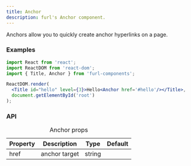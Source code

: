 ```yaml
---
title: Anchor
description: furl's Anchor component.
---
```


Anchors allow you to quickly create anchor hyperlinks on a page.

### Examples

<anchorexamples></anchorexamples>

```jsx
import React from 'react';
import ReactDOM from 'react-dom';
import { Title, Anchor } from 'furl-components';

ReactDOM.render(
  <Title id="hello" level={3}>Hello<Anchor href='#hello'/></Title>, 
  document.getElementById('root')
);
```

### API

<table>
  <caption>Anchor props</caption>
  <thead>
    <tr>
      <th>Property</th>
      <th colspan="3">Description</th>
      <th>Type</th>
      <th>Default</th>
    </tr>
  </thead>
  <tbody>
    <tr>
      <td class="font-c">href</td>
      <td colspan="3">anchor target</td>
      <td>string</td>
      <td class='font-c'></td>
    </tr>
  </tbody>
</table>